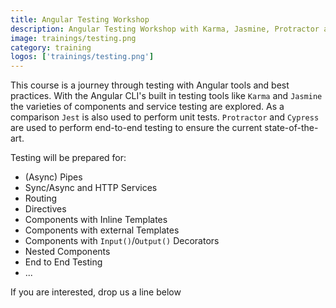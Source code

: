 ```yaml
---
title: Angular Testing Workshop
description: Angular Testing Workshop with Karma, Jasmine, Protractor and Cypress.
image: trainings/testing.png
category: training
logos: ['trainings/testing.png']
---
```


This course is a journey through testing with Angular tools and best practices. With the Angular CLI's built in testing tools like `Karma` and `Jasmine` the varieties of components and service testing are explored. As a comparison `Jest` is also used to perform unit tests. `Protractor` and `Cypress` are used to perform end-to-end testing to ensure the current state-of-the-art.

Testing will be prepared for:

- (Async) Pipes
- Sync/Async and HTTP Services
- Routing
- Directives
- Components with Inline Templates
- Components with external Templates
- Components with `Input()`/`Output()` Decorators
- Nested Components
- End to End Testing
- ...

If you are interested, drop us a line below
